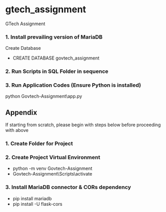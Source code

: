 # gtech_assignment
GTech Assignment

### 1. Install prevailing version of MariaDB
Create Database
- CREATE DATABASE govtech_assignment

### 2. Run Scripts in SQL Folder in sequence

### 3. Run Application Codes (Ensure Python is installed)
python Govtech-Assignment\app.py


## __Appendix__

If starting from scratch, please begin with steps below before proceeding with above
### 1. Create Folder for Project

### 2. Create Project Virtual Environment
- python -m venv Govtech-Assignment
- Govtech-Assignment\Scripts\activate

### 3. Install MariaDB connector & CORs dependency
- pip install mariadb
- pip install -U flask-cors
